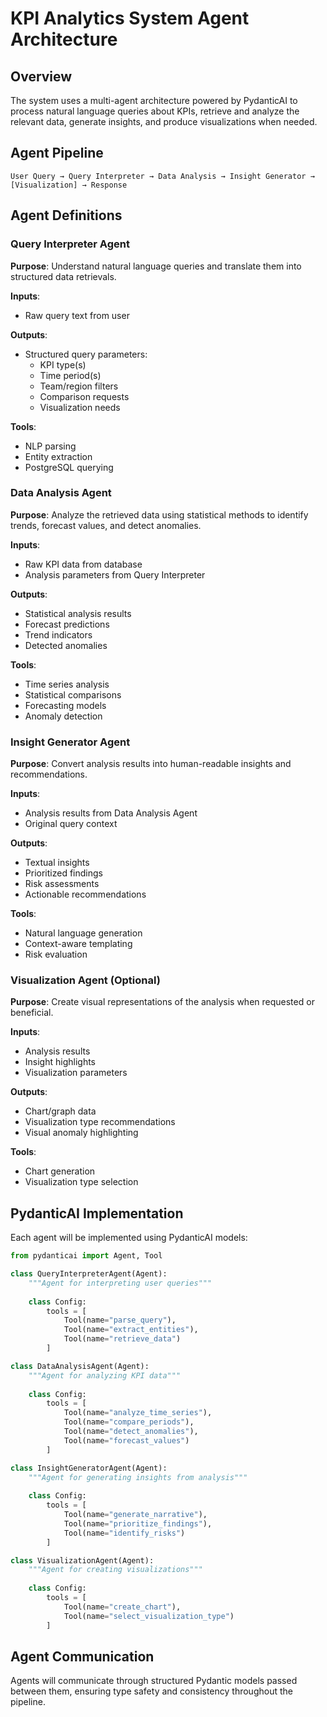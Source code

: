 # KPI Analytics System Agent Architecture

## Overview
The system uses a multi-agent architecture powered by PydanticAI to process natural language queries about KPIs, retrieve and analyze the relevant data, generate insights, and produce visualizations when needed.

## Agent Pipeline

```
User Query → Query Interpreter → Data Analysis → Insight Generator → [Visualization] → Response
```

## Agent Definitions

### Query Interpreter Agent

**Purpose**: Understand natural language queries and translate them into structured data retrievals.

**Inputs**:
- Raw query text from user

**Outputs**:
- Structured query parameters:
  - KPI type(s)
  - Time period(s)
  - Team/region filters
  - Comparison requests
  - Visualization needs

**Tools**:
- NLP parsing
- Entity extraction
- PostgreSQL querying

### Data Analysis Agent

**Purpose**: Analyze the retrieved data using statistical methods to identify trends, forecast values, and detect anomalies.

**Inputs**:
- Raw KPI data from database
- Analysis parameters from Query Interpreter

**Outputs**:
- Statistical analysis results
- Forecast predictions
- Trend indicators
- Detected anomalies

**Tools**:
- Time series analysis
- Statistical comparisons
- Forecasting models
- Anomaly detection

### Insight Generator Agent

**Purpose**: Convert analysis results into human-readable insights and recommendations.

**Inputs**:
- Analysis results from Data Analysis Agent
- Original query context

**Outputs**:
- Textual insights
- Prioritized findings
- Risk assessments
- Actionable recommendations

**Tools**:
- Natural language generation
- Context-aware templating
- Risk evaluation

### Visualization Agent (Optional)

**Purpose**: Create visual representations of the analysis when requested or beneficial.

**Inputs**:
- Analysis results
- Insight highlights
- Visualization parameters

**Outputs**:
- Chart/graph data
- Visualization type recommendations
- Visual anomaly highlighting

**Tools**:
- Chart generation
- Visualization type selection

## PydanticAI Implementation

Each agent will be implemented using PydanticAI models:

```python
from pydanticai import Agent, Tool

class QueryInterpreterAgent(Agent):
    """Agent for interpreting user queries"""
    
    class Config:
        tools = [
            Tool(name="parse_query"),
            Tool(name="extract_entities"),
            Tool(name="retrieve_data")
        ]

class DataAnalysisAgent(Agent):
    """Agent for analyzing KPI data"""
    
    class Config:
        tools = [
            Tool(name="analyze_time_series"),
            Tool(name="compare_periods"),
            Tool(name="detect_anomalies"),
            Tool(name="forecast_values")
        ]

class InsightGeneratorAgent(Agent):
    """Agent for generating insights from analysis"""
    
    class Config:
        tools = [
            Tool(name="generate_narrative"),
            Tool(name="prioritize_findings"),
            Tool(name="identify_risks")
        ]

class VisualizationAgent(Agent):
    """Agent for creating visualizations"""
    
    class Config:
        tools = [
            Tool(name="create_chart"),
            Tool(name="select_visualization_type")
        ]
```

## Agent Communication

Agents will communicate through structured Pydantic models passed between them, ensuring type safety and consistency throughout the pipeline. 